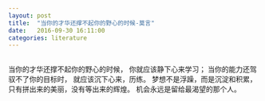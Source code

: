 ```yaml
---
layout: post
title:  "当你的才华还撑不起你的野心的时候-莫言"
date:   2016-09-30 16:11:00
categories: literature
---
```

## 
当你的才华还撑不起你的野心的时候，
你就应该静下心来学习；
当你的能力还驾驭不了你的目标时，
就应该沉下心来，历练。
梦想不是浮躁，而是沉淀和积累，只有拼出来的美丽，没有等出来的辉煌。
机会永远是留给最渴望的那个人。